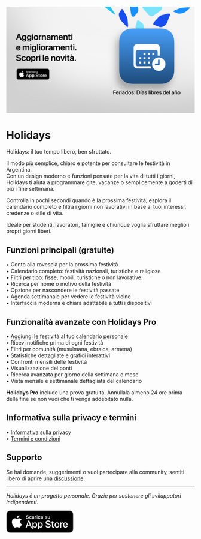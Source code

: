 [![Holidays App](images/banner.png)](https://apps.apple.com/app/id6744455042)  
  
# Holidays  
  
Holidays: il tuo tempo libero, ben sfruttato.  
  
Il modo più semplice, chiaro e potente per consultare le festività in Argentina.  
Con un design moderno e funzioni pensate per la vita di tutti i giorni, Holidays ti aiuta a programmare gite, vacanze o semplicemente a goderti di più i fine settimana.  
  
Controlla in pochi secondi quando è la prossima festività, esplora il calendario completo e filtra i giorni non lavorativi in base ai tuoi interessi, credenze o stile di vita.  
  
Ideale per studenti, lavoratori, famiglie e chiunque voglia sfruttare meglio i propri giorni liberi.  
  
## Funzioni principali (gratuite)  
  
• Conto alla rovescia per la prossima festività  
• Calendario completo: festività nazionali, turistiche e religiose  
• Filtri per tipo: fisse, mobili, turistiche o non lavorative  
• Ricerca per nome o motivo della festività  
• Opzione per nascondere le festività passate  
• Agenda settimanale per vedere le festività vicine  
• Interfaccia moderna e chiara adattabile a tutti i dispositivi  
  
## Funzionalità avanzate con Holidays Pro  
  
• Aggiungi le festività al tuo calendario personale  
• Ricevi notifiche prima di ogni festività  
• Filtri per comunità (musulmana, ebraica, armena)  
• Statistiche dettagliate e grafici interattivi  
• Confronti mensili delle festività  
• Visualizzazione dei ponti  
• Ricerca avanzata per giorno della settimana o mese  
• Vista mensile e settimanale dettagliata del calendario  
  
**Holidays Pro** include una prova gratuita. Annullala almeno 24 ore prima della fine se non vuoi che ti venga addebitato nulla.  
  
## Informativa sulla privacy e termini  
  
• [Informativa sulla privacy](https://lucasditomase.github.io/feriados/it/privacy-policy)  
• [Termini e condizioni](https://lucasditomase.github.io/feriados/it/terms-and-conditions)  
  
## Supporto  
  
Se hai domande, suggerimenti o vuoi partecipare alla community, sentiti libero di aprire una [discussione](https://github.com/lucasditomase/feriados/discussions).  
  
---  
  
*Holidays è un progetto personale. Grazie per sostenere gli sviluppatori indipendenti.*  
  
<p align="left">  
  <a href="https://apps.apple.com/app/id6744455042">  
    <img src="images/download-badge.svg" alt="Scarica sull'App Store" height="60">  
  </a>  
</p>  
